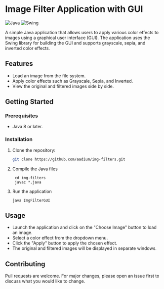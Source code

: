 # Image Filter Application with GUI

![Java](https://img.shields.io/badge/Java-%3E%3D7-blue)
![Swing](https://img.shields.io/badge/Swing-GUI-red)

A simple Java application that allows users to apply various color effects to images using a graphical user interface (GUI). The application uses the Swing library for building the GUI and supports grayscale, sepia, and inverted color effects.

## Features

- Load an image from the file system.
- Apply color effects such as Grayscale, Sepia, and Inverted.
- View the original and filtered images side by side.

## Getting Started

### Prerequisites

- Java 8 or later.

### Installation

1. Clone the repository:

   ```bash
   git clone https://github.com/aadium/img-filters.git
2. Compile the Java files

   ```
    cd img-filters
    javac *.java
3. Run the application

    ```
    java ImgFilterGUI
## Usage
- Launch the application and click on the "Choose Image" button to load an image.
- Select a color effect from the dropdown menu.
- Click the "Apply" button to apply the chosen effect.
- The original and filtered images will be displayed in separate windows.

## Contributing
Pull requests are welcome. For major changes, please open an issue first to discuss what you would like to change.